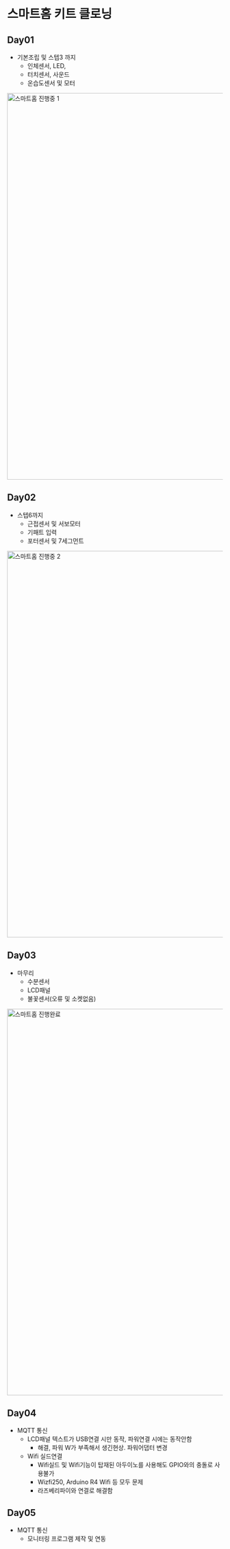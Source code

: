 # 스마트홈 키트 클로닝


## Day01
- 기본조립 및 스텝3 까지
	- 인체센서, LED, 
	- 터치센서, 사운드
	- 온습도센서 및 모터

<img src="https://raw.githubusercontent.com/hugoMGSung/study-smarthome/main/images/smarthome01.jpg" width="900" alt="스마트홈 진행중 1">

## Day02
- 스텝6까지
	- 근접센서 및 서보모터
	- 기패트 입력
	- 포터센서 및 7세그먼트
	
<img src="https://raw.githubusercontent.com/hugoMGSung/study-smarthome/main/images/smarthome02.jpg" width="900" alt="스마트홈 진행중 2">

## Day03
- 마무리
	- 수분센서
	- LCD패널
	- 불꽃센서(오류 및 소켓없음)
	
<img src="https://raw.githubusercontent.com/hugoMGSung/study-smarthome/main/images/smarthome03.jpg" width="900" alt="스마트홈 진행완료">

## Day04
- MQTT 통신
	- LCD패널 텍스트가 USB연결 시만 동작, 파워연결 시에는 동작안함
		- 해결, 파워 W가 부족해서 생긴현상. 파워어댑터 변경
	- Wifi 실드연결
		- Wifi실드 및 Wifi기능이 탑재된 아두이노를 사용해도 GPIO와의 충돌로 사용불가
		- Wizfi250, Arduino R4 Wifi 등 모두 문제
		- 라즈베리파이와 연결로 해결함

## Day05
- MQTT 통신
	- 모니터링 프로그램 제작 및 연동
